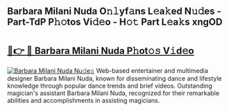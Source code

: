 ## Barbara Milani Nuda O𝚗𝚕yf𝚊ns L𝚎a𝚔ed N𝚞𝚍es - Part-TdP P𝚑𝚘tos Vi𝚍𝚎o - H𝚘𝚝 Part L𝚎a𝚔s xngOD

# <h2><a href="http://kfba3pw.oniu.top/?m=Barbara+Milani+Nuda">🔗👉 🔴 Barbara Milani Nuda P𝚑ot𝚘𝚜 V𝚒d𝚎o</a></h2>

[![Barbara Milani Nuda Nu𝚍e𝚜](https://i.imgur.com/0qMVB7G.gif)](http://kfba3pw.oniu.top/?m=Barbara+Milani+Nuda)
Web-based entertainer and multimedia designer Barbara Milani Nuda, known for disseminating dance and lifestyle knowledge through popular dance trends and brief videos. Outstanding magician's assistant Barbara Milani Nuda, recognized for their remarkable abilities and accomplishments in assisting magicians.  
